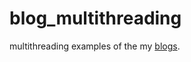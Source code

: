 blog_multithreading
===================

multithreading examples of the my [blogs](dreamrunner.org).
